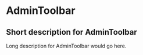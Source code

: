 # AdminToolbar
## Short description for AdminToolbar

Long description for AdminToolbar would go here.
